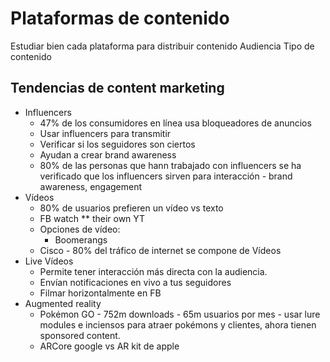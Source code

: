 # Plataformas de contenido

Estudiar bien cada plataforma para distribuir contenido
    Audiencia
    Tipo de contenido

## Tendencias de content marketing
+ Influencers
    - 47% de los consumidores en línea usa bloqueadores de anuncios
    - Usar influencers para transmitir 
    - Verificar si los seguidores son ciertos
    - Ayudan a crear brand awareness
    - 80% de las personas que hann trabajado con influencers se ha verificado que los influencers sirven para interacción - brand awareness, engagement
+ Vídeos
    - 80% de usuarios prefieren un vídeo vs texto
    - FB watch ** their own YT
    - Opciones de vídeo:
      - Boomerangs
    - Cisco - 80% del tráfico de internet se compone de Vídeos
+ Live Vídeos
    - Permite tener interacción más directa con la audiencia.
    - Envían notificaciones en vivo a tus seguidores
    - Filmar horizontalmente en FB
+ Augmented reality
    - Pokémon GO - 752m downloads - 65m usuarios por mes - usar lure modules e inciensos para atraer pokémons y clientes, ahora tienen sponsored content.
    - ARCore google vs AR kit de apple
